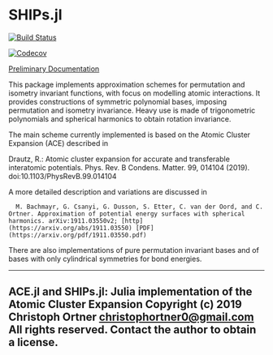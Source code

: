 # SHIPs.jl

[![Build Status](https://travis-ci.com/JuliaMolSim/SHIPs.jl.svg?branch=master)](https://travis-ci.com/JuliaMolSim/SHIPs.jl)

[![Codecov](https://codecov.io/gh/JuliaMolSim/SHIPs.jl/branch/master/graph/badge.svg)](https://codecov.io/gh/JuliaMolSim/SHIPs.jl)

[Preliminary Documentation](https://juliamolsim.github.io/SHIPs.jl/latest/)

This package implements approximation schemes for permutation and isometry invariant functions, with focus on modelling atomic interactions. It provides constructions of symmetric polynomial bases, imposing permutation and isometry invariance. Heavy use is made of trigonometric polynomials and spherical harmonics to obtain rotation invariance.

The main scheme currently implemented is based on the Atomic Cluster Expansion (ACE) described in

   Drautz, R.: Atomic cluster expansion for accurate and transferable interatomic potentials. Phys. Rev. B Condens. Matter. 99, 014104 (2019). doi:10.1103/PhysRevB.99.014104

A more detailed description and variations are discussed in

      M. Bachmayr, G. Csanyi, G. Dusson, S. Etter, C. van der Oord, and C. Ortner. Approximation of potential energy surfaces with spherical harmonics. arXiv:1911.03550v2; [http](https://arxiv.org/abs/1911.03550) [PDF](https://arxiv.org/pdf/1911.03550.pdf)

There are also implementations of pure permutation invariant bases and of bases with only cylindrical symmetries for bond energies.

---------------------------------------------------------------------------
 ACE.jl and SHIPs.jl: Julia implementation of the Atomic Cluster Expansion
 Copyright (c) 2019 Christoph Ortner <christophortner0@gmail.com>
 All rights reserved.
 Contact the author to obtain a license.
---------------------------------------------------------------------------